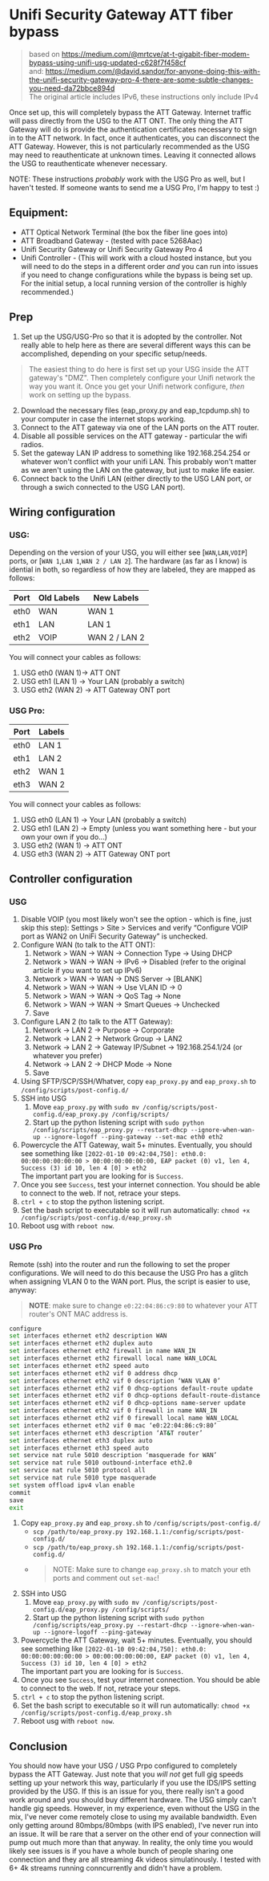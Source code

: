 # Unifi Security Gateway ATT fiber bypass  
> based on https://medium.com/@mrtcve/at-t-gigabit-fiber-modem-bypass-using-unifi-usg-updated-c628f7f458cf  
> and: https://medium.com/@david.sandor/for-anyone-doing-this-with-the-unifi-security-gateway-pro-4-there-are-some-subtle-changes-you-need-da72bbce894d  
> The original article includes IPv6, these instructions only include IPv4  

Once set up, this will completely bypass the ATT Gateway. Internet traffic will pass directly from the USG to the ATT ONT. The only thing the ATT Gateway will do is provide the authentication certificates necessary to sign in to the ATT network. In fact, once it authenticates, you can disconnect the ATT Gateway. However, this is not particularly recommended as the USG may need to reauthenticate at unknown times. Leaving it connected allows the USG to reauthenticate whenever necessary.

NOTE: These instructions *probably* work with the USG Pro as well, but I haven't tested. If someone wants to send me a USG Pro, I'm happy to test :)

## Equipment:
  * ATT Optical Network Terminal (the box the fiber line goes into)
  * ATT Broadband Gateway - (tested with pace 5268Aac)
  * Unifi Security Gateway or Unifi Security Gateway Pro 4
  * Unifi Controller - (This will work with a cloud hosted instance, but you will need to do the steps in a different order *and* you can run into issues if you need to change configurations while the bypass is being set up. For the initial setup, a local running version of the controller is highly recommended.)
  
## Prep
1. Set up the USG/USG-Pro so that it is adopted by the controller. Not really able to help here as there are several different ways this can be accomplished, depending on your specific setup/needs.
  > The easiest thing to do here is first set up your USG inside the ATT gateway's "DMZ". Then completely configure your Unifi network the way you want it. Once you get your Unifi network configure, *then* work on setting up the bypass.
2. Download the necessary files (eap_proxy.py and eap_tcpdump.sh) to your computer in case the internet stops working.
3. Connect to the ATT gateway via one of the LAN ports on the ATT router.
4. Disable all possible services on the ATT gateway - particular the wifi radios.
5. Set the gateway LAN IP address to something like 192.168.254.254 or whatever won't conflict with your unifi LAN. This probably won't matter as we aren't using the LAN on the gateway, but just to make life easier.
6. Connect back to the Unifi LAN (either directly to the USG LAN port, or through a swich connected to the USG LAN port).

## Wiring configuration

### USG:

Depending on the version of your USG, you will either see [`WAN`,`LAN`,`VOIP`] ports, or [`WAN 1`,`LAN 1`,`WAN 2 / LAN 2`]. The hardware (as far as I know) is idential in both, so regardless of how they are labeled, they are mapped as follows:

| Port | Old Labels | New Labels    |
|:----:|------------|---------------|
| eth0 | WAN        | WAN 1         |
| eth1 | LAN        | LAN 1         |
| eth2 | VOIP       | WAN 2 / LAN 2 |

You will connect your cables as follows:

  1. USG eth0 (WAN 1)-> ATT ONT
  2. USG eth1 (LAN 1) -> Your LAN (probably a switch)
  3. USG eth2 (WAN 2) -> ATT Gateway ONT port

### USG Pro:

| Port | Labels |
|:----:|--------|
| eth0 | LAN 1  |
| eth1 | LAN 2  |
| eth2 | WAN 1  |
| eth3 | WAN 2  |

You will connect your cables as follows:

  1. USG eth0 (LAN 1) -> Your LAN (probably a switch)
  2. USG eth1 (LAN 2) -> Empty (unless you want something here - but your own your own if you do...)
  3. USG eth2 (WAN 1) -> ATT ONT
  4. USG eth3 (WAN 2) -> ATT Gateway ONT port
  
## Controller configuration

### USG
  
  1. Disable VOIP (you most likely won't see the option - which is fine, just skip this step): Settings > Site > Services and verify “Configure VOIP port as WAN2 on UniFi Security Gateway” is unchecked.
  2. Configure WAN (to talk to the ATT ONT):
      1. Network > WAN -> WAN -> Connection Type -> Using DHCP
      2. Network > WAN -> WAN -> IPv6 -> Disabled (refer to the original article if you want to set up IPv6)
      3. Network > WAN -> WAN -> DNS Server -> [BLANK]
      4. Network > WAN -> WAN -> Use VLAN ID -> 0
      5. Network > WAN -> WAN -> QoS Tag -> None
      6. Network > WAN -> WAN -> Smart Queues -> Unchecked
      7. Save
  4. Configure LAN 2 (to talk to the ATT Gateway): 
      1. Network -> LAN 2 -> Purpose -> Corporate
      2. Network -> LAN 2 -> Network Group -> LAN2
      2. Network -> LAN 2 -> Gateway IP/Subnet -> 192.168.254.1/24 (or whatever you prefer)
      3. Network -> LAN 2 -> DHCP Mode -> None
      4. Save
  5. Using SFTP/SCP/SSH/Whatver, copy `eap_proxy.py` and `eap_proxy.sh` to `/config/scripts/post-config.d/`
  6. SSH into USG
      1. Move `eap_proxy.py` with `sudo mv /config/scripts/post-config.d/eap_proxy.py /config/scripts/`
      2. Start up the python listening script with `sudo python /config/scripts/eap_proxy.py --restart-dhcp --ignore-when-wan-up --ignore-logoff --ping-gateway --set-mac eth0 eth2`
  7. Powercycle the ATT Gateway, wait 5+ minutes. Eventually, you should see something like `[2022-01-10 09:42:04,750]: eth0.0: 00:00:00:00:00:00 > 00:00:00:00:00:00, EAP packet (0) v1, len 4, Success (3) id 10, len 4 [0] > eth2`  
  The important part you are looking for is `Success`.
  7. Once you see `Success`, test your internet connection. You should be able to connect to the web. If not, retrace your steps.
  8. `ctrl + c` to stop the python listening script.
  9. Set the bash script to executable so it will run automatically: `chmod +x /config/scripts/post-config.d/eap_proxy.sh`
  10. Reboot usg with `reboot now`.

### USG Pro

Remote (ssh) into the router and run the following to set the proper configurations. We will need to do this because the USG Pro has a glitch when assigning VLAN 0 to the WAN port. Plus, the script is easier to use, anyway:

> **NOTE**: make sure to change `e0:22:04:86:c9:80` to whatever your ATT router's ONT MAC address is.

```bash
configure
set interfaces ethernet eth2 description WAN
set interfaces ethernet eth2 duplex auto
set interfaces ethernet eth2 firewall in name WAN_IN
set interfaces ethernet eth2 firewall local name WAN_LOCAL
set interfaces ethernet eth2 speed auto
set interfaces ethernet eth2 vif 0 address dhcp
set interfaces ethernet eth2 vif 0 description ‘WAN VLAN 0’
set interfaces ethernet eth2 vif 0 dhcp-options default-route update
set interfaces ethernet eth2 vif 0 dhcp-options default-route-distance 210
set interfaces ethernet eth2 vif 0 dhcp-options name-server update
set interfaces ethernet eth2 vif 0 firewall in name WAN_IN
set interfaces ethernet eth2 vif 0 firewall local name WAN_LOCAL
set interfaces ethernet eth2 vif 0 mac ‘e0:22:04:86:c9:80’
set interfaces ethernet eth3 description ‘AT&T router’
set interfaces ethernet eth3 duplex auto
set interfaces ethernet eth3 speed auto
set service nat rule 5010 description ‘masquerade for WAN’
set service nat rule 5010 outbound-interface eth2.0
set service nat rule 5010 protocol all
set service nat rule 5010 type masquerade
set system offload ipv4 vlan enable
commit
save
exit
```

  1. Copy `eap_proxy.py` and `eap_proxy.sh` to `/config/scripts/post-config.d/`
      - `scp /path/to/eap_proxy.py 192.168.1.1:/config/scripts/post-config.d/`
      - `scp /path/to/eap_proxy.sh 192.168.1.1:/config/scripts/post-config.d/`
      - > NOTE: Make sure to change `eap_proxy.sh` to match your eth ports and comment out `set-mac`!
  3. SSH into USG
      1. Move `eap_proxy.py` with `sudo mv /config/scripts/post-config.d/eap_proxy.py /config/scripts/`
      2. Start up the python listening script with `sudo python /config/scripts/eap_proxy.py --restart-dhcp --ignore-when-wan-up --ignore-logoff --ping-gateway`
  4. Powercycle the ATT Gateway, wait 5+ minutes. Eventually, you should see something like `[2022-01-10 09:42:04,750]: eth0.0: 00:00:00:00:00:00 > 00:00:00:00:00:00, EAP packet (0) v1, len 4, Success (3) id 10, len 4 [0] > eth2`  
  The important part you are looking for is `Success`.
  5. Once you see `Success`, test your internet connection. You should be able to connect to the web. If not, retrace your steps.
  6. `ctrl + c` to stop the python listening script.
  7. Set the bash script to executable so it will run automatically: `chmod +x /config/scripts/post-config.d/eap_proxy.sh`
  8. Reboot usg with `reboot now`.

## Conclusion
  
You should now have your USG / USG Prpo configured to completely bypass the ATT Gateway. Just note that you *will not* get full gig speeds setting up your network this way, particularly if you use the IDS/IPS setting provided by the USG. If this is an issue for you, there really isn't a good work around and you should buy different hardware. The USG simply can't handle gig speeds. However, in my experience, even without the USG in the mix, I've never come remotely close to using my available bandwidth. Even only getting around 80mbps/80mbps (with IPS enabled), I've never run into an issue. It will be rare that a server on the other end of your connection will pump out much more than that anyway. In reality, the only time you would likely see issues is if you have a whole bunch of people sharing one connection and they are all streaming 4k videos simulatinously. I tested with 6+ 4k streams running conncurrently and didn't have a problem.
